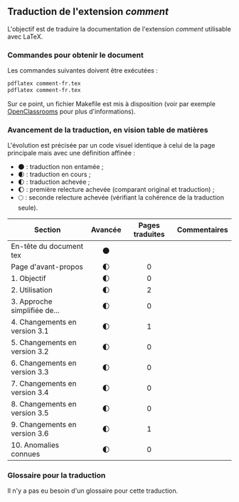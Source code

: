 ## Traduction de l'extension *comment*

L'objectif est de traduire la documentation de l'extension *comment* utilisable avec LaTeX. 


### Commandes pour obtenir le document

Les commandes suivantes doivent être exécutées :

```bash
pdflatex comment-fr.tex
pdflatex comment-fr.tex
```

Sur ce point, un fichier Makefile est mis à disposition (voir par exemple [OpenClassrooms](https://openclassrooms.com/courses/compilez-sous-gnu-linux#/id/r-1130480) pour plus d'informations).


### Avancement de la traduction, en vision table de matières

L'évolution est précisée par un code visuel identique à celui de la page principale mais avec une définition affinée :

- :new_moon: : traduction non entamée ;
- :waxing_crescent_moon: : traduction en cours ;
- :first_quarter_moon: : traduction achevée ;
- :waxing_gibbous_moon: : première relecture achevée (comparant original et traduction) ; 
- :full_moon: : seconde relecture achevée (vérifiant la cohérence de la traduction seule).

Section                       | Avancée                | Pages traduites | Commentaires 
----------------------------- | :--------------------: | :-------------: | -------------------------
En-tête du document tex       | :new_moon:             |                 |
Page d'avant-propos           | :first_quarter_moon:   | 0               | 
1. Objectif                   | :first_quarter_moon:   | 0               |
2. Utilisation                | :first_quarter_moon:   | 2               |
3. Approche simplifiée de...  | :first_quarter_moon:   | 0               |
4. Changements en version 3.1 | :first_quarter_moon:   | 1               |
5. Changements en version 3.2 | :first_quarter_moon:   | 0               |
6. Changements en version 3.3 | :first_quarter_moon:   | 0               |
7. Changements en version 3.4 | :first_quarter_moon:   | 0               |
8. Changements en version 3.5 | :first_quarter_moon:   | 0               |
9. Changements en version 3.6 | :first_quarter_moon:   | 1               |
10. Anomalies connues         | :first_quarter_moon:   | 0               |


### Glossaire pour la traduction

Il n'y a pas eu besoin d'un glossaire pour cette traduction.

